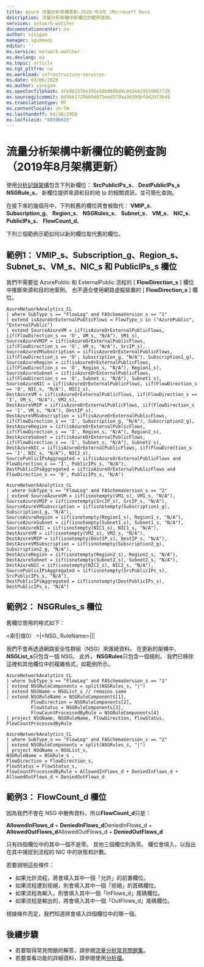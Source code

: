 ```yaml
---
title: Azure 流量分析架構更新-2020 年3月 |Microsoft Docs
description: 流量分析架構中新欄位的範例查詢。
services: network-watcher
documentationcenter: na
author: vinigam
manager: agummadi
editor: ''
ms.service: network-watcher
ms.devlang: na
ms.topic: article
ms.tgt_pltfrm: na
ms.workload: infrastructure-services
ms.date: 03/06/2020
ms.author: vinigam
ms.openlocfilehash: 4fe981576e3f6e58b0886d9c0d2eb2915d8b7720
ms.sourcegitcommit: 849bb1729b89d075eed579aa36395bf4d29f3bd9
ms.translationtype: MT
ms.contentlocale: zh-TW
ms.lasthandoff: 04/28/2020
ms.locfileid: "80396615"
---
```

# <a name="sample-queries-with-new-fields-in-the-traffic-analytics-schema-august-2019-schema-update"></a>流量分析架構中新欄位的範例查詢（2019年8月架構更新）

使用[分析記錄架構](https://docs.microsoft.com/azure/network-watcher/traffic-analytics-schema)包含下列新欄位： **SrcPublicIPs_s**、 **DestPublicIPs_s** **NSGRule_s**。 新欄位提供來源和目的地 Ip 的相關資訊，並可簡化查詢。

在接下來的幾個月中，下列較舊的欄位將會被取代： **VMIP_s**、 **Subscription_g**、 **Region_s**、 **NSGRules_s**、 **Subnet_s**、 **VM_s**、 **NIC_s**、 **PublicIPs_s**、 **FlowCount_d**。

下列三個範例示範如何以新的欄位取代舊的欄位。

## <a name="example-1-vmip_s-subscription_g-region_s-subnet_s-vm_s-nic_s-and-publicips_s-fields"></a>範例1： VMIP_s、Subscription_g、Region_s、Subnet_s、VM_s、NIC_s 和 PublicIPs_s 欄位

我們不需要從 AzurePublic 和 ExternalPublic 流程的 [ **FlowDirection_s** ] 欄位中推斷來源和目的地案例。 也不適合使用網路虛擬裝置的 [ **FlowDirection_s** ] 欄位。

```Old Kusto query
AzureNetworkAnalytics_CL
| where SubType_s == "FlowLog" and FASchemaVersion_s == "1"
| extend isAzureOrExternalPublicFlows = FlowType_s in ("AzurePublic", "ExternalPublic")
| extend SourceAzureVM = iif(isAzureOrExternalPublicFlows, iif(FlowDirection_s == 'O', VM_s, "N/A"), VM1_s),
SourceAzureVMIP = iif(isAzureOrExternalPublicFlows, iif(FlowDirection_s == 'O', VM_s, "N/A"), SrcIP_s),
SourceAzureVMSubscription = iif(isAzureOrExternalPublicFlows, iif(FlowDirection_s == 'O', Subscription_g, "N/A"), Subscription1_g),
SourceAzureRegion = iif(isAzureOrExternalPublicFlows, iif(FlowDirection_s == 'O', Region_s, "N/A"), Region1_s),
SourceAzureSubnet = iif(isAzureOrExternalPublicFlows, iif(FlowDirection_s == 'O', Subnet_s, "N/A"), Subnet1_s),
SourceAzureNIC = iif(isAzureOrExternalPublicFlows, iif(FlowDirection_s == 'O', NIC_s, "N/A"), NIC1_s),
DestAzureVM = iif(isAzureOrExternalPublicFlows, iif(FlowDirection_s == 'I', VM_s, "N/A"), VM2_s),
DestAzureVMIP = iif(isAzureOrExternalPublicFlows, iif(FlowDirection_s == 'I', VM_s, "N/A"), DestIP_s),
DestAzureVMSubscription = iif(isAzureOrExternalPublicFlows, iif(FlowDirection_s == 'I', Subscription_g, "N/A"), Subscription2_g),
DestAzureRegion = iif(isAzureOrExternalPublicFlows, iif(FlowDirection_s == 'I', Region_s, "N/A"), Region2_s),
DestAzureSubnet = iif(isAzureOrExternalPublicFlows, iif(FlowDirection_s == 'I', Subnet_s, "N/A"), Subnet2_s),
DestAzureNIC = iif(isAzureOrExternalPublicFlows, iif(FlowDirection_s == 'I', NIC_s, "N/A"), NIC2_s),
SourcePublicIPsAggregated = iif(isAzureOrExternalPublicFlows and FlowDirection_s == 'I', PublicIPs_s, "N/A"),
DestPublicIPsAggregated = iif(isAzureOrExternalPublicFlows and FlowDirection_s == 'O', PublicIPs_s, "N/A")
```


```New Kusto query
AzureNetworkAnalytics_CL
| where SubType_s == "FlowLog" and FASchemaVersion_s == "2"
| extend SourceAzureVM = iif(isnotempty(VM1_s), VM1_s, "N/A"),
SourceAzureVMIP = iif(isnotempty(SrcIP_s), SrcIP_s, "N/A"),
SourceAzureVMSubscription = iif(isnotempty(Subscription1_g), Subscription1_g, "N/A"),
SourceAzureRegion = iif(isnotempty(Region1_s), Region1_s, "N/A"),
SourceAzureSubnet = iif(isnotempty(Subnet1_s), Subnet1_s, "N/A"),
SourceAzureNIC = iif(isnotempty(NIC1_s), NIC1_s, "N/A"),
DestAzureVM = iif(isnotempty(VM2_s), VM2_s, "N/A"),
DestAzureVMIP = iif(isnotempty(DestIP_s), DestIP_s, "N/A"),
DestAzureVMSubscription = iif(isnotempty(Subscription2_g), Subscription2_g, "N/A"),
DestAzureRegion = iif(isnotempty(Region2_s), Region2_s, "N/A"),
DestAzureSubnet = iif(isnotempty(Subnet2_s), Subnet2_s, "N/A"),
DestAzureNIC = iif(isnotempty(NIC2_s), NIC2_s, "N/A"),
SourcePublicIPsAggregated = iif(isnotempty(SrcPublicIPs_s), SrcPublicIPs_s, "N/A"),
DestPublicIPsAggregated = iif(isnotempty(DestPublicIPs_s), DestPublicIPs_s, "N/A")
```

## <a name="example-2-nsgrules_s-field"></a>範例2： NSGRules_s 欄位

舊欄位使用的格式如下：

<索引值0） >|<NSG_ RuleName>|<Flow Direction>|<Flow Status>|<FlowCount ProcessedByRule>

我們不會再透過網路安全性群組（NSG）來匯總資料。 在更新的架構中， **NSGList_s**只包含一個 NSG。 此外， **NSGRules**只包含一個規則。 我們已移除這裡和其他欄位中的複雜格式，如範例所示。

```Old Kusto query
AzureNetworkAnalytics_CL
| where SubType_s == "FlowLog" and FASchemaVersion_s == "1"
| extend NSGRuleComponents = split(NSGRules_s, "|")
| extend NSGName = NSGList_s // remains same
| extend NSGRuleName = NSGRuleComponents[1],
         FlowDirection = NSGRuleComponents[2],
         FlowStatus = NSGRuleComponents[3],
         FlowCountProcessedByRule = NSGRuleComponents[4]
| project NSGName, NSGRuleName, FlowDirection, FlowStatus, FlowCountProcessedByRule
```

```New Kusto query
AzureNetworkAnalytics_CL
| where SubType_s == "FlowLog" and FASchemaVersion_s == "2"
| extend NSGRuleComponents = split(NSGRules_s, "|")
| project NSGName = NSGList_s,
NSGRuleName = NSGRule_s ,
FlowDirection = FlowDirection_s,
FlowStatus = FlowStatus_s,
FlowCountProcessedByRule = AllowedInFlows_d + DeniedInFlows_d + AllowedOutFlows_d + DeniedOutFlows_d
```

## <a name="example-3-flowcount_d-field"></a>範例3： FlowCount_d 欄位

因為我們不會在 NSG 中散佈資料，所以**FlowCount_d**只是：

**AllowedInFlows_d** + **DeniedInFlows_d**DeniedInFlows_d + **AllowedOutFlows_d**AllowedOutFlows_d + **DeniedOutFlows_d**

只有四個欄位中的其中一個不是零。 其他三個欄位則為零。 欄位會填入，以指出在其中捕捉到流程的 NIC 中的狀態和計數。

若要說明這些條件：

- 如果允許流程，將會填入其中一個「允許」的前置欄位。
- 如果流程遭到拒絕，則會填入其中一個「拒絕」的首碼欄位。
- 如果流程為輸入，則會填入其中一個「InFlows_d」尾碼欄位。
- 如果流程是輸出的，將會填入其中一個「OutFlows_d」尾碼欄位。

根據條件而定，我們知道將會填入四個欄位中的哪一個。

## <a name="next-steps"></a>後續步驟

- 若要取得常見問題的解答，請參閱[流量分析常見問題集](traffic-analytics-faq.md)。
- 若要查看功能的詳細資料，請參閱使用[分析檔](traffic-analytics.md)。
